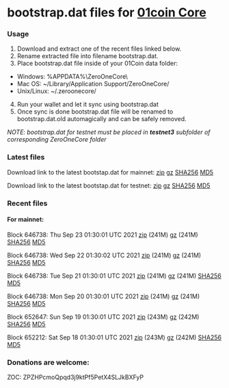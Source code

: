 # bootstrap.dat files for [01coin Core](https://01coin.io)

### Usage

1. Download and extract one of the recent files linked below.
2. Rename extracted file into filename bootstrap.dat.
3. Place bootstrap.dat file inside of your 01Coin data folder:
 - Windows: %APPDATA%\ZeroOneCore\
 - Mac OS: ~/Library/Application Support/ZeroOneCore/
 - Unix/Linux: ~/.zeroonecore/
4. Run your wallet and let it sync using bootstrap.dat
5. Once sync is done bootstrap.dat file will be renamed to bootstrap.dat.old automagically and can be safely removed.

_NOTE: bootstrap.dat for testnet must be placed in **testnet3** subfolder of corresponding ZeroOneCore folder_

### Latest files
Download link to the latest bootstap.dat for mainnet: [zip](https://files.01coin.io/mainnet/bootstrap.dat.zip) [gz](https://files.01coin.io/mainnet/bootstrap.dat.tar.gz) [SHA256](https://files.01coin.io/mainnet/sha256.txt) [MD5](https://files.01coin.io/mainnet/md5.txt)

Download link to the latest bootstap.dat for testnet: [zip](https://files.01coin.io/testnet/bootstrap.dat.zip) [gz](https://files.01coin.io/testnet/bootstrap.dat.tar.gz) [SHA256](https://files.01coin.io/testnet/sha256.txt) [MD5](https://files.01coin.io/testnet/md5.txt)

### Recent files

#### For mainnet:

Block 646738: Thu Sep 23 01:30:01 UTC 2021 [zip](https://files.01coin.io/mainnet/2021-09-23/bootstrap.dat.zip) (241M) [gz](https://files.01coin.io/mainnet/2021-09-23/bootstrap.dat.tar.gz) (241M) [SHA256](https://files.01coin.io/mainnet/2021-09-23/sha256.txt) [MD5](https://files.01coin.io/mainnet/2021-09-23/md5.txt)

Block 646738: Wed Sep 22 01:30:02 UTC 2021 [zip](https://files.01coin.io/mainnet/2021-09-22/bootstrap.dat.zip) (241M) [gz](https://files.01coin.io/mainnet/2021-09-22/bootstrap.dat.tar.gz) (241M) [SHA256](https://files.01coin.io/mainnet/2021-09-22/sha256.txt) [MD5](https://files.01coin.io/mainnet/2021-09-22/md5.txt)

Block 646738: Tue Sep 21 01:30:01 UTC 2021 [zip](https://files.01coin.io/mainnet/2021-09-21/bootstrap.dat.zip) (241M) [gz](https://files.01coin.io/mainnet/2021-09-21/bootstrap.dat.tar.gz) (241M) [SHA256](https://files.01coin.io/mainnet/2021-09-21/sha256.txt) [MD5](https://files.01coin.io/mainnet/2021-09-21/md5.txt)

Block 646738: Mon Sep 20 01:30:01 UTC 2021 [zip](https://files.01coin.io/mainnet/2021-09-20/bootstrap.dat.zip) (241M) [gz](https://files.01coin.io/mainnet/2021-09-20/bootstrap.dat.tar.gz) (241M) [SHA256](https://files.01coin.io/mainnet/2021-09-20/sha256.txt) [MD5](https://files.01coin.io/mainnet/2021-09-20/md5.txt)

Block 652647: Sun Sep 19 01:30:01 UTC 2021 [zip](https://files.01coin.io/mainnet/2021-09-19/bootstrap.dat.zip) (243M) [gz](https://files.01coin.io/mainnet/2021-09-19/bootstrap.dat.tar.gz) (242M) [SHA256](https://files.01coin.io/mainnet/2021-09-19/sha256.txt) [MD5](https://files.01coin.io/mainnet/2021-09-19/md5.txt)

Block 652212: Sat Sep 18 01:30:01 UTC 2021 [zip](https://files.01coin.io/mainnet/2021-09-18/bootstrap.dat.zip) (243M) [gz](https://files.01coin.io/mainnet/2021-09-18/bootstrap.dat.tar.gz) (242M) [SHA256](https://files.01coin.io/mainnet/2021-09-18/sha256.txt) [MD5](https://files.01coin.io/mainnet/2021-09-18/md5.txt)


### Donations are welcome:

ZOC: ZPZHPcmoQpqd3j9ktPf5PetX4SLJkBXFyP
